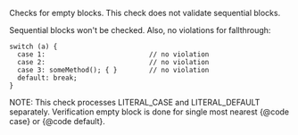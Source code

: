Checks for empty blocks. This check does not validate sequential blocks.

Sequential blocks won't be checked. Also, no violations for fallthrough:

    switch (a) {
      case 1:                          // no violation
      case 2:                          // no violation
      case 3: someMethod(); { }        // no violation
      default: break;
    }
            

NOTE: This check processes LITERAL_CASE and LITERAL_DEFAULT separately.
Verification empty block is done for single most nearest {@code case} or
{@code default}.
